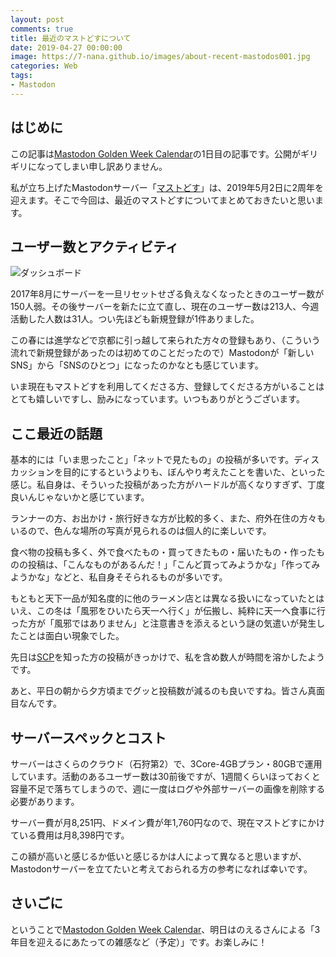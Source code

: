 ```yaml
---
layout: post
comments: true
title: 最近のマストどすについて
date: 2019-04-27 00:00:00
image: https://7-nana.github.io/images/about-recent-mastodos001.jpg
categories: Web
tags:
- Mastodon
---
```


## はじめに

この記事は[Mastodon Golden Week Calendar](https://gw-advent.9wick.com/calendars/16)の1日目の記事です。公開がギリギリになってしまい申し訳ありません。

私が立ち上げたMastodonサーバー「[マストどす](https://mastodos.com)」は、2019年5月2日に2周年を迎えます。そこで今回は、最近のマストどすについてまとめておきたいと思います。

## ユーザー数とアクティビティ

![ダッシュボード](https://7-nana.github.io/images/mastodos-is-almost-2nd-anniversary001.png)

2017年8月にサーバーを一旦リセットせざる負えなくなったときのユーザー数が150人弱。その後サーバーを新たに立て直し、現在のユーザー数は213人、今週活動した人数は31人。つい先ほども新規登録が1件ありました。

この春には進学などで京都に引っ越して来られた方々の登録もあり、（こういう流れで新規登録があったのは初めてのことだったので）Mastodonが「新しいSNS」から「SNSのひとつ」になったのかなとも感じています。

いま現在もマストどすを利用してくださる方、登録してくださる方がいることはとても嬉しいですし、励みになっています。いつもありがとうございます。

## ここ最近の話題

基本的には「いま思ったこと」「ネットで見たもの」の投稿が多いです。ディスカッションを目的にするというよりも、ぼんやり考えたことを書いた、といった感じ。私自身は、そういった投稿があった方がハードルが高くなりすぎず、丁度良いんじゃないかと感じています。

ランナーの方、お出かけ・旅行好きな方が比較的多く、また、府外在住の方々もいるので、色んな場所の写真が見られるのは個人的に楽しいです。

食べ物の投稿も多く、外で食べたもの・買ってきたもの・届いたもの・作ったものの投稿は、「こんなものがあるんだ！」「こんど買ってみようかな」「作ってみようかな」などと、私自身そそられるものが多いです。

もともと天下一品が知名度的に他のラーメン店とは異なる扱いになっていたとはいえ、この冬は「風邪をひいたら天一へ行く」が伝搬し、純粋に天一へ食事に行った方が「風邪ではありません」と注意書きを添えるという謎の気遣いが発生したことは面白い現象でした。

先日は[SCP](http://ja.scp-wiki.net/)を知った方の投稿がきっかけで、私を含め数人が時間を溶かしたようです。

あと、平日の朝から夕方頃までグッと投稿数が減るのも良いですね。皆さん真面目なんです。

## サーバースペックとコスト

サーバーはさくらのクラウド（石狩第2）で、3Core-4GBプラン・80GBで運用しています。活動のあるユーザー数は30前後ですが、1週間くらいほっておくと容量不足で落ちてしまうので、週に一度はログや外部サーバーの画像を削除する必要があります。

サーバー費が月8,251円、ドメイン費が年1,760円なので、現在マストどすにかけている費用は月8,398円です。

この額が高いと感じるか低いと感じるかは人によって異なると思いますが、Mastodonサーバーを立てたいと考えておられる方の参考になれば幸いです。

## さいごに

ということで[Mastodon Golden Week Calendar](https://gw-advent.9wick.com/calendars/16)、明日はのえるさんによる「3年目を迎えるにあたっての雑感など（予定）」です。お楽しみに！
